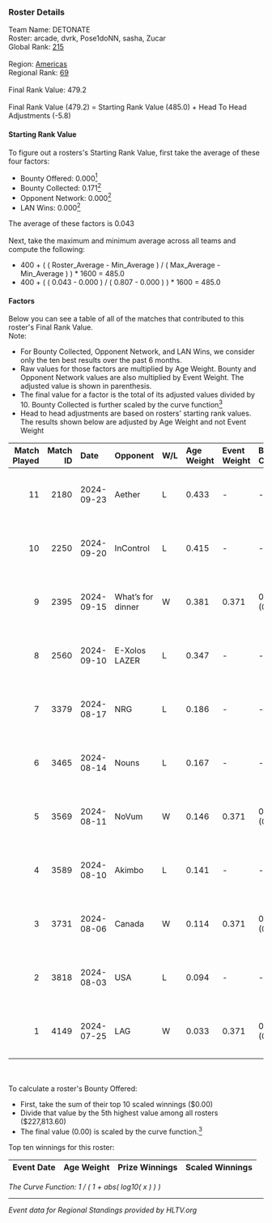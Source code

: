 ### Roster Details<br />
Team Name: DETONATE<br />
Roster: arcade, dvrk, Pose1doNN, sasha, Zucar<br />
Global Rank: [215](../../standings_global_2025_01_16.md)<br />
<br />
Region: [Americas]( ../../standings_americas_2025_01_16.md)<br />
Regional Rank: [69]( ../../standings_americas_2025_01_16.md)<br />
<br />
Final Rank Value:  479.2<br />
<br />
Final Rank Value (479.2) = Starting Rank Value (485.0) + Head To Head Adjustments (-5.8)<br />

#### Starting Rank Value<br />
To figure out a rosters's Starting Rank Value, first take the average of these four factors:<br />
- Bounty Offered: 0.000[<sup>1</sup>](#table2)
- Bounty Collected: 0.171[<sup>2</sup>](#table1)
- Opponent Network: 0.000[<sup>2</sup>](#table1)
- LAN Wins: 0.000[<sup>2</sup>](#table1)

The average of these factors is 0.043<br />
<br />
Next, take the maximum and minimum average across all teams and compute the following:<br />
- 400 + ( ( Roster_Average - Min_Average ) / ( Max_Average - Min_Average ) ) * 1600 = 485.0
- 400 + ( ( 0.043 - 0.000 ) / ( 0.807 - 0.000 ) ) * 1600 = 485.0


#### Factors<br />
Below you can see a table of all of the matches that contributed to this roster's Final Rank Value.<br />
Note:<br />

- For Bounty Collected, Opponent Network, and LAN Wins, we consider only the ten best results over the past 6 months.
- Raw values for those factors are multiplied by Age Weight. Bounty and Opponent Network values are also multiplied by Event Weight. The adjusted value is shown in parenthesis.
- The final value for a factor is the total of its adjusted values divided by 10. Bounty Collected is further scaled by the curve function[<sup>3</sup>](#curveFunction)
- Head to head adjustments are based on rosters' starting rank values. The results shown below are adjusted by Age Weight and not Event Weight
<span id="table1"></span><br />


| Match Played | Match ID | Date       | Opponent          | W/L | Age Weight | Event Weight | Bounty Collected | Opponent Network | LAN Wins  | H2H Adj. | Roster                                  |
| -: | -: | :- | :- | :- | :- | :- | :- | :- | :- | -: | :- |
|           11 |     2180 | 2024-09-23 | Aether            | L   | 0.433      | -            | -                | -                | -         |    -6.68 | arcade, dvrk, Pose1doNN, sasha, Zucar   |
|           10 |     2250 | 2024-09-20 | InControl         | L   | 0.415      | -            | -                | -                | -         |    -3.90 | arcade, dvrk, Pose1doNN, sasha, Zucar   |
|            9 |     2395 | 2024-09-15 | What’s for dinner | W   | 0.381      | 0.371        | 0.000 (0.000)    | 0.000 (0.000)    | 0 (0.000) |     4.50 | arcade, dvrk, Pose1doNN, sasha, Zucar   |
|            8 |     2560 | 2024-09-10 | E-Xolos LAZER     | L   | 0.347      | -            | -                | -                | -         |    -2.12 | arcade, dvrk, Pose1doNN, sasha, Zucar   |
|            7 |     3379 | 2024-08-17 | NRG               | L   | 0.186      | -            | -                | -                | -         |    -0.10 | emothug, Halen, Pose1doNN, sasha, Zucar |
|            6 |     3465 | 2024-08-14 | Nouns             | L   | 0.167      | -            | -                | -                | -         |    -0.16 | emothug, Halen, Pose1doNN, sasha, Zucar |
|            5 |     3569 | 2024-08-11 | NoVum             | W   | 0.146      | 0.371        | 0.000 (0.000)    | 0.000 (0.000)    | 0 (0.000) |     1.75 | Halen, Pose1doNN, rayxts, sasha, Zucar  |
|            4 |     3589 | 2024-08-10 | Akimbo            | L   | 0.141      | -            | -                | -                | -         |    -0.97 | Halen, Pose1doNN, rayxts, sasha, Zucar  |
|            3 |     3731 | 2024-08-06 | Canada            | W   | 0.114      | 0.371        | 0.002 (0.000)    | 0.065 (0.003)    | 0 (0.000) |     2.63 | Halen, Pose1doNN, rayxts, sasha, Zucar  |
|            2 |     3818 | 2024-08-03 | USA               | L   | 0.094      | -            | -                | -                | -         |    -1.47 | Halen, Pose1doNN, rayxts, sasha, Zucar  |
|            1 |     4149 | 2024-07-25 | LAG               | W   | 0.033      | 0.371        | 0.004 (0.000)    | 0.085 (0.001)    | 0 (0.000) |     0.74 | Halen, Pose1doNN, rayxts, sasha, Zucar  |

<br />
<span id="table2"></span><br />
To calculate a roster's Bounty Offered:<br />

- First, take the sum of their top 10 scaled winnings ($0.00)
- Divide that value by the 5th highest value among all rosters ($227,813.60)
- The final value (0.00) is scaled by the curve function.[<sup>3</sup>](#curveFunction)

Top ten winnings for this roster:<br />

| Event Date | Age Weight | Prize Winnings | Scaled Winnings |
| :- | -: | :- | :- |


<span id="curveFunction"></span>_The Curve Function: 1 / ( 1 + abs( log10( x ) ) )_<br />

---
_Event data for Regional Standings provided by HLTV.org_<br />

